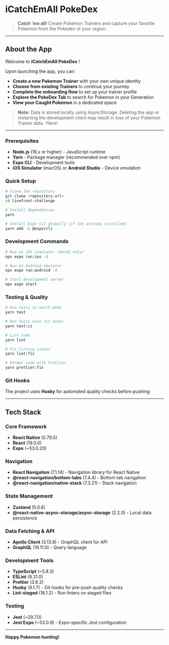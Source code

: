 # iCatchEmAll PokeDex

> **Catch 'em all!** Create Pokemon Trainers and capture your favorite Pokemon from the Pokedex of your region.

---

## About the App

Welcome to **iCatchEmAll PokeDex** ! 

Upon launching the app, you can:
- **Create a new Pokemon Trainer** with your own unique identity
- **Choose from existing Trainers** to continue your journey
- **Complete the onboarding flow** to set up your trainer profile
- **Explore the PokeDex Tab** to search for Pokemon in your Generation
- **View your Caught Pokemon** in a dedicated space

> **Note:** Data is stored locally using AsyncStorage. Deleting the app or restarting the development client may result in loss of your Pokemon Trainer data. *Yikes!*

---

### **Prerequisites**
- **Node.js** (18.x or higher) - JavaScript runtime
- **Yarn** - Package manager (recommended over npm)
- **Expo CLI** - Development tools
- **iOS Simulator** (macOS) or **Android Studio** - Device emulation

### **Quick Setup**
```bash
# Clone the repository
git clone <repository-url>
cd livefront-challenge

# Install dependencies
yarn

# Install Expo CLI globally (if not already installed)
yarn add -G @expo/cli
```

### **Development Commands**
```bash
# Run on iOS simulator (macOS only)
npx expo run:ios -d

# Run on Android emulator
npx expo run:android -d

# Start development server
npx expo start
```

### **Testing & Quality**
```bash
# Run tests in watch mode
yarn test

# Run tests once (CI mode)
yarn test:ci

# Lint code
yarn lint

# Fix linting issues
yarn lint:fix

# Format code with Prettier
yarn prettier:fix
```

### **Git Hooks**
The project uses **Husky** for automated quality checks before pushing:

---

## Tech Stack

### **Core Framework**
- **React Native** (0.79.5)
- **React** (19.0.0)
- **Expo** (~53.0.20)

### **Navigation**
- **React Navigation** (7.1.14) - Navigation library for React Native
- **@react-navigation/bottom-tabs** (7.4.4) - Bottom tab navigation
- **@react-navigation/native-stack** (7.3.21) - Stack navigation

### **State Management**
- **Zustand** (5.0.6)
- **@react-native-async-storage/async-storage** (2.2.0) - Local data persistence

### **Data Fetching & API**
- **Apollo Client** (3.13.8) - GraphQL client for API
- **GraphQL** (16.11.0) - Query language

### **Development Tools**
- **TypeScript** (~5.8.3)
- **ESLint** (9.31.0)
- **Prettier** (3.6.2)
- **Husky** (9.1.7) - Git hooks for pre-push quality checks
- **Lint-staged** (16.1.2) - Run linters on staged files

### **Testing**
- **Jest** (~29.7.0)
- **Jest Expo** (~53.0.9) - Expo-specific Jest configuration

---

**Happy Pokemon hunting!**

